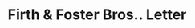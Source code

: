 ---
doi: 10.7916/D8G462FP
date_other: '1890'
date_other_textual: 1890-1899
form: correspondence
genre:
- Letters (correspondence)
name:
- Firth & Foster Bros.
object_in_context_url: https://biggert.cul.columbia.edu/items/view/ave_biggert_01400
subject_hierarchical_geographic:
- Philadelphia, Pennsylvania, United States
subject_name:
- Firth & Foster Bros.
title: Firth & Foster Bros.. Letter
sort_title: Firth & Foster Bros.. Letter
call_number: ave_biggert_01400
coordinates:
- 40.00944444444445,-75.13333333333334
pid: ave_biggert_01400
identifiers: ave_biggert_01400
thumbnail: https://derivativo-1.library.columbia.edu/iiif/2/ldpd:344727/full/!256,256/0/native.jpg
permalink: "/items/ave_biggert_01400/"
layout: iiif-image-page
---